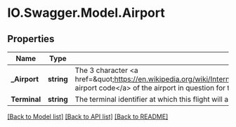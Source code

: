 # IO.Swagger.Model.Airport
## Properties

Name | Type | Description | Notes
------------ | ------------- | ------------- | -------------
**_Airport** | **string** | The 3 character &lt;a href&#x3D;\&quot;https://en.wikipedia.org/wiki/International_Air_Transport_Association_airport_code\&quot;&gt;IATA airport code&lt;/a&gt; of the airport in question for this flight | 
**Terminal** | **string** | The terminal identifier at which this flight will arrive or depart in the given airport | [optional] 

[[Back to Model list]](../README.md#documentation-for-models) [[Back to API list]](../README.md#documentation-for-api-endpoints) [[Back to README]](../README.md)

